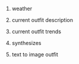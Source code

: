1. weather
2. current outfit description
3. current outfit trends

4. synthesizes 
5. text to image outfit